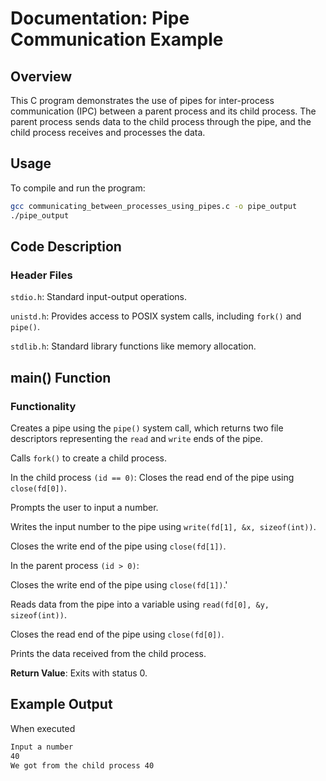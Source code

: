 # Documentation: Pipe Communication Example

## Overview

This C program demonstrates the use of pipes for inter-process communication (IPC) between a parent process and its child process. The parent process sends data to the child process through the pipe, and the child process receives and processes the data.

## Usage

To compile and run the program:

```bash
gcc communicating_between_processes_using_pipes.c -o pipe_output
./pipe_output
```

## Code Description

### Header Files

`stdio.h`: Standard input-output operations.

`unistd.h`: Provides access to POSIX system calls, including `fork()` and `pipe()`.

`stdlib.h`: Standard library functions like memory allocation.

## main() Function

### Functionality

Creates a pipe using the `pipe()` system call, which returns two file descriptors representing the `read` and `write` ends of the pipe.

Calls `fork()` to create a child process.

In the child process `(id == 0)`:
Closes the read end of the pipe using `close(fd[0])`.

Prompts the user to input a number.

Writes the input number to the pipe using `write(fd[1], &x, sizeof(int))`.

Closes the write end of the pipe using `close(fd[1])`.

In the parent process `(id > 0)`:

Closes the write end of the pipe using `close(fd[1])`.'

Reads data from the pipe into a variable using `read(fd[0], &y, sizeof(int))`.

Closes the read end of the pipe using `close(fd[0])`.

Prints the data received from the child process.

**Return Value**: Exits with status 0.

## Example Output

When executed

```bash
Input a number 
40
We got from the child process 40
```
